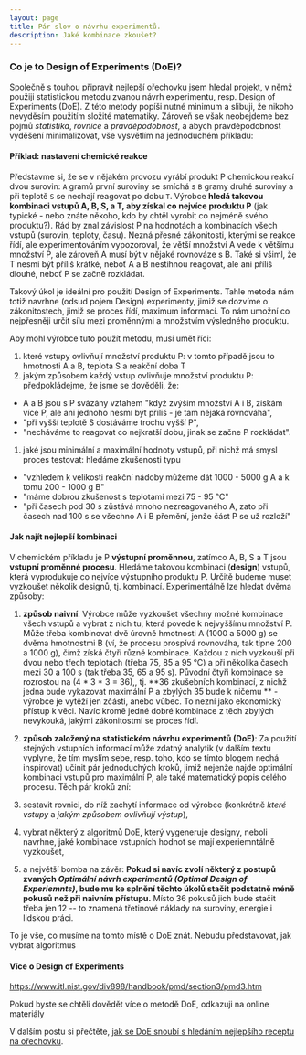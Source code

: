 ```yaml
---
layout: page
title: Pár slov o návrhu experimentů.
description: Jaké kombinace zkoušet?
---
```


### Co je to Design of Experiments (DoE)?

Společně s touhou připravit nejlepší ořechovku jsem hledal projekt, v němž použiji statistickou metodu zvanou návrh experimentu, resp. Design of Experiments (DoE). Z této metody popíši nutné minimum a slibuji, že nikoho nevyděsím použitím složité matematiky. Zároveň se však neobejdeme bez pojmů _statistika_, _rovnice_ a _pravděpodobnost_, a abych pravděpodobnost vyděšení minimalizovat, vše vysvětlím na jednoduchém příkladu:

#### Příklad: nastavení chemické reakce
Představme si, že se v nějakém provozu vyrábí produkt P chemickou reakcí dvou surovin: `A` gramů první suroviny se smíchá s `B` gramy druhé suroviny a při teplotě `S` se nechají reagovat po dobu `T`. Výrobce **hledá takovou kombinaci vstupů A, B, S, a T, aby získal co nejvíce produktu P** (jak typické - nebo znáte někoho, kdo by chtěl vyrobit co nejméně svého produktu?). Rád by znal závislost P na hodnotách a kombinacích všech vstupů (surovin, teploty, času). Nezná přesné zákonitosti, kterými se reakce řídí, ale experimentováním vypozoroval, že větší množství A vede k většímu množství P, ale zároveň A musí být v nějaké rovnováze s B. Také si všiml, že T nesmí být příliš krátké, neboť A a B nestihnou reagovat, ale ani příliš dlouhé, neboť P se začně rozkládat. 

Takový úkol je ideální pro použití Design of Experiments. Tahle metoda nám totiž navrhne (odsud pojem Design) experimenty, jimiž se dozvíme o zákonitostech, jimiž se proces řídí, maximum informací. To nám umožní co nejpřesněji určit sílu mezi proměnnými a množstvím výsledného produktu.

Aby mohl výrobce tuto použít metodu, musí umět říci: 
1. které vstupy ovlivňují množství produktu P: v tomto případě jsou to hmotnosti A a B, teplota S a reakční doba T
1. jakým způsobem každý vstup ovlivňuje množství produktu P: předpokládejme, že jsme se dověděli, že:
  - A a B jsou s P svázány vztahem "když zvýším množství A i B, získám více P, ale ani jednoho nesmí být příliš - je tam nějaká rovnováha", 
  - "při vyšší teplotě S dostáváme trochu vyšší P",
  - "necháváme to reagovat co nejkratší dobu, jinak se začne P rozkládat". 
1. jaké jsou minimální a maximální hodnoty vstupů, při nichž má smysl proces testovat: hledáme zkušenosti typu
  - "vzhledem k velikosti reakční nádoby můžeme dát 1000 - 5000 g A a k tomu 200 - 1000 g B"
  - "máme dobrou zkušenost s teplotami mezi 75 - 95 °C"
  - "při časech pod 30 s zůstává mnoho nezreagovaného A, zato při časech nad 100 s se všechno A i B přemění, jenže část P se už rozloží"
  
#### Jak najít nejlepší kombinaci
V chemickém příkladu je P **výstupní proměnnou**, zatímco A, B, S a T jsou **vstupní proměnné procesu**. Hledáme takovou kombinaci (**design**) vstupů, která vyprodukuje co nejvíce výstupního produktu P. Určitě budeme muset vyzkoušet několik designů, tj. kombinací. Experimentálně lze hledat dvěma způsoby:

1. **způsob naivní**: Výrobce může vyzkoušet všechny možné kombinace všech vstupů a vybrat z nich tu, která povede k nejvyššímu množství P. Může třeba kombinovat dvě úrovně hmotnosti A (1000 a 5000 g) se dvěma hmotnostmi B (ví, že procesu prospívá rovnováha, tak tipne 200 a 1000 g), čímž získá čtyři různé kombinace. Každou z nich vyzkouší při dvou nebo třech teplotách (třeba 75, 85 a 95 °C) a při několika časech mezi 30 a 100 s (tak třeba 35, 65 a 95 s). Původní čtyři kombinace se rozrostou na \(4 * 3 * 3 = 36),, tj. **36 zkušebních kombinací, z nichž jedna bude vykazovat maximální P a zbylých 35 bude k ničemu ** - výrobce je vytěží jen zčásti, anebo vůbec. To nezní jako ekonomický přístup k věci. Navíc kromě jedné dobré kombinace z těch zbylých nevykouká, jakými zákonitostmi se proces řídí.
1. **způsob založený na statistickém návrhu experimentů (DoE)**: Za použití stejných vstupních informací může zdatný analytik (v dalším textu vyplyne, že tím myslím sebe, resp. toho, kdo se tímto blogem nechá inspirovat) učinit pár jednoduchých kroků, jimiž nejenže najde optimální kombinaci vstupů pro maximální P, ale také matematický popis celého procesu. Těch pár kroků zní:

  1. sestavit rovnici, do níž zachytí informace od výrobce (konkrétně _které vstupy_ a _jakým způsobem ovlivňují výstup_),
  1. vybrat některý z algoritmů DoE, který vygeneruje designy, neboli navrhne, jaké kombinace vstupních hodnot se mají experiemntálně vyzkoušet,
  1. a největší bomba na závěr: **Pokud si navíc zvolí některý z postupů zvaných _Optimální návrh experimentů (Optimal Design of Experiemnts)_, bude mu ke splnění těchto úkolů stačit podstatně méně pokusů než při naivním přístupu.** Místo 36 pokusů jich bude stačit třeba jen 12 -- to znamená třetinové náklady na suroviny, energie i lidskou práci.

To je vše, co musíme na tomto místě o DoE znát. Nebudu představovat, jak vybrat algoritmus

#### Více o Design of Experiments

https://www.itl.nist.gov/div898/handbook/pmd/section3/pmd3.htm

Pokud byste se chtěli dovědět více o metodě DoE, odkazuji na online materiály 

V dalším postu si přečtěte, [jak se DoE snoubí s hledáním nejlepšího receptu na ořechovku](orechovka3.html).
